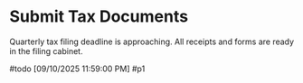 # Submit Tax Documents

Quarterly tax filing deadline is approaching. All receipts and forms are ready in the filing cabinet.

#todo [09/10/2025 11:59:00 PM] #p1
